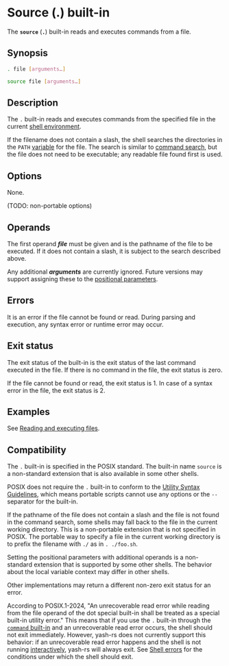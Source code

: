 # Source (.) built-in

The **`source`** (**`.`**) built-in reads and executes commands from a file.

## Synopsis

```sh
. file [arguments…]
```

```sh
source file [arguments…]
```

## Description

The `.` built-in reads and executes commands from the specified file in the
current [shell environment](../environment/index.html).

If the filename does not contain a slash, the shell searches the directories in the `PATH` [variable](../language/parameters/variables.md) for the file. The search is similar to [command search](../language/commands/simple.md#command-search), but the file does not need to be
executable; any readable file found first is used.

<!-- TODO
If there are any operands after the filename, they are assigned to the [positional parameters](../language/parameters/positional.md) (`$1`, `$2`, etc.) like in a [function](../language/functions.md) call. In this case, the script can define local variables that are removed when the script finishes. The positional parameters are restored to their previous values when the script finishes.

If there are no operands, the positional parameters are not changed and the script cannot declare local variables.
-->

## Options

None.

(TODO: non-portable options)

## Operands

The first operand ***file*** must be given and is the pathname of the file
to be executed. If it does not contain a slash, it is subject to the search
described above.

Any additional ***arguments*** are currently ignored. Future versions may support assigning these to the [positional parameters](../language/parameters/positional.md).
<!-- TODO: Any remaining ***arguments*** are passed to the executed file as positional parameters. -->

## Errors

It is an error if the file cannot be found or read.
During parsing and execution, any syntax error or runtime error may occur.

## Exit status

The exit status of the built-in is the exit status of the last command executed in the file. If there is no command in the file, the exit status is zero.

If the file cannot be found or read, the exit status is 1.
In case of a syntax error in the file, the exit status is 2.

## Examples

See [Reading and executing files](../dynamic_evaluation.md#reading-and-executing-files).

## Compatibility

The `.` built-in is specified in the POSIX standard. The built-in name `source` is a non-standard extension that is also available in some other shells.

POSIX does not require the `.` built-in to conform to the [Utility Syntax Guidelines](https://pubs.opengroup.org/onlinepubs/9799919799/basedefs/V1_chap12.html#tag_12_02), which means portable scripts cannot use any options or the `--` separator for the built-in.

If the pathname of the file does not contain a slash and the file is not found in the command search, some shells may fall back to the file in the current working directory. This is a non-portable extension that is not specified in POSIX. The portable way to specify a file in the current working directory is to prefix the filename with `./` as in `. ./foo.sh`.

Setting the positional parameters with additional operands is a non-standard extension that is supported by some other shells. The behavior about the local variable context may differ in other shells.

Other implementations may return a different non-zero exit status for an error.

According to POSIX.1-2024, "An unrecoverable read error while reading from the file operand of the dot special built-in shall be treated as a special built-in utility error." This means that if you use the `.` built-in through the [`command` built-in](command.md) and an unrecoverable read error occurs, the shell should not exit immediately. However, yash-rs does not currently support this behavior: if an unrecoverable read error happens and the shell is not running [interactively](../interactive/index.html), yash-rs will always exit. See [Shell errors](../termination.md#shell-errors) for the conditions under which the shell should exit.

